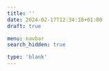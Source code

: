 ```yaml
---
title: ''
date: 2024-02-17T12:34:18+01:00
draft: true

menu: navbar
search_hidden: true

type: 'blank' 
---
```




